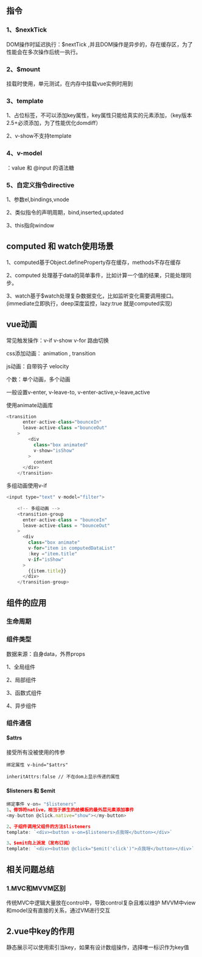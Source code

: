 ## 指令

### 1、$nexkTick 

DOM操作时延迟执行：$nextTick ,并且DOM操作是异步的，存在缓存区，为了性能会在多次操作后统一执行。

### 2、$mount

挂载时使用，单元测试，在内存中挂载vue实例时用到

### 3、template

1、占位标签，不可以添加key属性，key属性只能给真实的元素添加，（key版本2.5+必须添加，为了性能优化domdiff）

2、v-show不支持template

### 4、v-model

：value 和 @input 的语法糖

### 5、自定义指令directive

1、参数el,bindings,vnode

2、类似指令的声明周期，bind,inserted,updated

3、this指向window

## computed 和 watch使用场景

1、computed基于Object.defineProperty存在缓存，methods不存在缓存

2、computed 处理基于data的简单事件，比如计算一个值的结果，只能处理同步。

3、watch基于$watch处理复杂数据变化，比如监听变化需要调用接口。(immediate立即执行，deep深度监控，lazy:true 就是computed实现)

## vue动画

常见触发操作：v-if v-show v-for 路由切换

css添加动画： animation , transition

js动画：自带钩子  velocity

个数：单个动画，多个动画

一般设置v-enter, v-leave-to, v-enter-active,v-leave,active

使用animate动画库

```js
<transition
      enter-active-class="bounceIn"
      leave-active-class ="bounceOut"
    >
        <div 
          class="box animated"
          v-show="isShow"
        >
          content
      </div>
    </transition>
```

多组动画使用v-if

```js
<input type="text" v-model="filter">
     
    <!-- 多组动画 -->
    <transition-group
      enter-active-class = "bounceIn"
      leave-active-class = "bounceOut"
    >
      <div 
        class="box animate"
        v-for="item in computedDataList"
        :key ="item.title"
        v-if="isShow"
      >
        {{item.title}}
      </div>
    </transition-group>
```

## 组件的应用

### 生命周期

### 组件类型

数据来源：自身data，外界props

1、全局组件

2、局部组件

3、函数式组件

4、异步组件

### 组件通信

#### $attrs

接受所有没被使用的传参

```
绑定属性 v-bind="$attrs"

inheritAttrs:false // 不在dom上显示传递的属性
```

#### $listeners 和 $emit

```js
绑定事件 v-on= "$listeners"
1、修饰符native，相当于原生的给模板的最外层元素添加事件
<my-button @click.native="show"></my-button>

2、子组件调用父组件的方法$listeners
template: `<div><button v-on=$listeners>点我呀</button></div>`

3、$emit向上派发（发布订阅）
template: `<div><button @click="$emit('click')">点我呀</button></div>`
```

## 相关问题总结

### 1.MVC和MVVM区别

传统MVC中逻辑大量放在control中，导致control复杂且难以维护
MVVM中view和model没有直接的关系，通过VM进行交互

## 2.vue中key的作用

静态展示可以使用索引当key，如果有设计数组操作，选择唯一标识作为key值

 